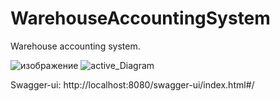 # WarehouseAccountingSystem
Warehouse accounting system.

![изображение](https://github.com/sudo-selfdestruction/WarehouseAccountingSystem/assets/80285385/6cadb7ba-4e87-424a-98ef-ad7a2acde26d)
![active_Diagram](https://github.com/sudo-selfdestruction/WarehouseAccountingSystem/assets/80285385/2b98ad7e-1872-49df-81e3-1e9a9623b5a7)

Swagger-ui: http://localhost:8080/swagger-ui/index.html#/